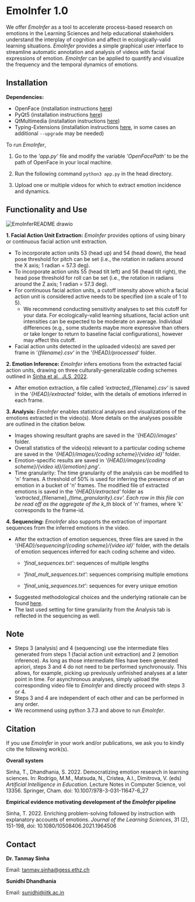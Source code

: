 # EmoInfer 1.0

We offer _EmoInfer_ as a tool to accelerate process-based research on emotions in the Learning Sciences and help educational stakeholders understand the interplay of cognition and affect in ecologically-valid learning situations. _EmoInfer_ provides a simple graphical user interface to streamline automatic annotation and analysis of videos with facial expressions of emotion. _EmoInfer_ can be applied to quantify and visualize the frequency and the temporal dynamics of emotions.

## Installation

**Dependencies:**
* OpenFace (installation instructions [here](https://github.com/TadasBaltrusaitis/OpenFace/wiki#installation))
* PyQt5 (installation instructions [here](https://pypi.org/project/PyQt5/))
* QtMultimedia (installation instructions [here](https://ports.macports.org/port/qt5-qtmultimedia/))
* Typing-Extensions (installation instructions [here](https://pypi.org/project/typing-extensions/), in some cases an additional ```--upgrade``` may be needed)

To run _EmoInfer_,

1. Go to the _'app.py'_ file and modify the variable _'OpenFacePath'_ to be the path of OpenFace in your local machine.

2. Run the following command ```python3 app.py``` in the head directory.

3. Upload one or multiple videos for which to extract emotion incidence and dynamics.


## Functionality and Use

![EmoInferREADME drawio](https://user-images.githubusercontent.com/48733306/181459962-473db2b8-7f54-4212-a8c6-baf55ee28a81.png)


**1. Facial Action Unit Extraction:** _EmoInfer_ provides options of using binary or continuous facial action unit extraction.
* To incorporate action units 53 (head up) and 54 (head down), the head pose threshold for pitch can be set (i.e., the rotation in radians around the X axis; 1 radian = 57.3 deg). 
* To incorporate action units 55 (head tilt left) and 56 (head tilt right), the head pose threshold for roll can be set (i.e., the rotation in radians around the Z axis; 1 radian = 57.3 deg).
* For continuous facial action units, a cutoff intensity above which a facial action unit is considered active needs to be specified (on a scale of 1 to 5). 
  * We recommend conducting sensitivity analyses to set this cutoff for your data. For ecologically-valid learning situations, facial action unit intensities can be expected to be moderate on average. Individual differences (e.g., some students maybe more expressive than others or take longer to return to baseline facial configurations), however may affect this cutoff.
* Facial action units detected in the uploaded video(s) are saved per frame in _'{filename}.csv'_ in the _'{HEAD}/processed'_ folder.


**2. Emotion Inference:** _EmoInfer_ infers emotions from the extracted facial action units, drawing on three culturally-generalizable coding schemes outlined in [Sinha et al., JLS, 2022](https://www.tandfonline.com/doi/full/10.1080/10508406.2021.1964506).
* After emotion extraction, a file called _'extracted__{filename}_.csv'_ is saved in the _'{HEAD}/extracted'_ folder, with the details of emotions inferred in each frame.


**3. Analysis:** _EmoInfer_ enables statistical analyses and visualizations of the emotions extracted in the video(s). More details on the analyses possible are outlined in the citation below.
* Images showing resultant graphs are saved in the _'{HEAD}/images'_ folder.
* Overall statistics of the video(s) relevant to a particular coding scheme are saved in the _'{HEAD}/images/{coding scheme}/{video id}'_ folder.
* Emotion-specific results are saved in _'{HEAD}/images/{coding scheme}/{video id}/{emotion}.png'_. 
* Time granularity: The time granularity of the analysis can be modified to 'n' frames. A threshold of 50% is used for inferring the presence of an emotion in a bucket of 'n' frames. The modified file of extracted emotions is saved in the _'{HEAD}/extracted'_ folder as _'extracted__{filename}\__{time_granularity}.csv'. Each row in this file can be read off as the aggregate of the k_th_ block of 'n' frames, where 'k' corresponds to the frame-id.

**4. Sequencing:** _EmoInfer_ also supports the extraction of important sequences from the inferred emotions in the video. 
* After the extraction of emotion sequences, three files are saved in the _'{HEAD}/sequencing/{coding scheme}/{video id}'_ folder, with the details of emotion sequences inferred for each coding scheme and video.
  * _'final_sequences.txt'_: sequences of multiple lengths

  * _'final_mult_sequences.txt'_: sequences comprising multiple emotions

  * _'final_uniq_sequences.txt'_: sequences for every unique emotion
* Suggested methodological choices and the underlying rationale can be found [here](https://tinyurl.com/EmoInferSeq).
* The last used setting for time granularity from the Analysis tab is reflected in the sequencing as well.


## Note

* Steps 3 (analysis) and 4 (sequencing) use the intermediate files generated from steps 1 (facial action unit extraction) and 2 (emotion inference). As long as those intermediate files have been generated apriori, steps 3 and 4 do not need to be performed synchronously. This allows, for example, picking up previously unfinished analyses at a later point in time. For asynchronous analyses, simply upload the corresponding video file to _EmoInfer_ and directly proceed with steps 3 or 4.
* Steps 3 and 4 are independent of each other and can be performed in any order.
* We recommend using python 3.7.3 and above to run _EmoInfer_. 

## Citation

If you use _EmoInfer_ in your work and/or publications, we ask you to kindly cite the following work(s).

**Overall system**

Sinha, T., Dhandhania, S. 2022. Democratizing emotion research in learning sciences. In: Rodrigo, M.M., Matsuda, N., Cristea, A.I., Dimitrova, V. (eds) _Artificial Intelligence in Education_. Lecture Notes in Computer Science, vol 13356. Springer, Cham. doi: 10.1007/978-3-031-11647-6_27

**Empirical evidence motivating development of the _EmoInfer_ pipeline**

Sinha, T. 2022. Enriching problem-solving followed by instruction with explanatory accounts of emotions. _Journal of the Learning Sciences_, 31 (2), 151-198, doi: 10.1080/10508406.2021.1964506


## Contact

**Dr. Tanmay Sinha**

Email: tanmay.sinha@gess.ethz.ch

**Sunidhi Dhandhania**

Email: sunidhi@iitk.ac.in
